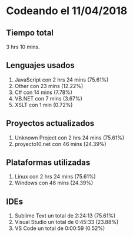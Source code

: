 # Codeando el 11/04/2018

## Tiempo total
3 hrs 10 mins.

## Lenguajes usados
1. JavaScript con 2 hrs 24 mins (75.61%)
1. Other con 23 mins (12.22%)
1. C# con 14 mins (7.78%)
1. VB.NET con 7 mins (3.67%)
1. XSLT con 1 min (0.72%)

## Proyectos actualizados
1. Unknown Project con 2 hrs 24 mins (75.61%)
1. proyecto10.net con 46 mins (24.39%)

## Plataformas utilizadas
1. Linux con 2 hrs 24 mins (75.61%)
1. Windows con 46 mins (24.39%)

## IDEs
1. Sublime Text un total de 2:24:13 (75.61%)
1. Visual Studio un total de 0:45:33 (23.88%)
1. VS Code un total de 0:00:59 (0.52%)
